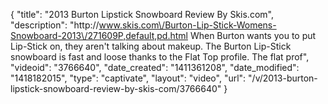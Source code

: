 {
    "title": "2013 Burton Lipstick Snowboard Review By Skis.com",
    "description": "http:\/\/www.skis.com\/Burton-Lip-Stick-Womens-Snowboard-2013\/271609P,default,pd.html  When Burton wants you to put Lip-Stick on, they aren't talking about makeup. The Burton Lip-Stick snowboard is fast and loose thanks to the Flat Top profile. The flat prof",
    "videoid": "3766640",
    "date_created": "1411361208",
    "date_modified": "1418182015",
    "type": "captivate",
    "layout": "video",
    "url": "\/v\/2013-burton-lipstick-snowboard-review-by-skis-com\/3766640"
}